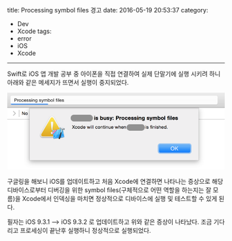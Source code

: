title: Processing symbol files 경고
date: 2016-05-19 20:53:37
category:
- Dev
- Xcode
tags:
- error
- iOS
- Xcode
---
Swift로 iOS 앱 개발 공부 중 아이폰을 직접 연결하여 실제 단말기에 실행 시키려 하니 아래와 같은 메세지가 뜨면서 실행이 중지되었다.

![Processing symbol files](/assets/images/processing-symbol-files.png)

<!-- more -->

구글링을 해보니 iOS를 업데이트하고 처음 Xcode에 연결하면 나타나는 증상으로 해당 디바이스로부터 디버깅을 위한 symbol files(구체적으로 어떤 역할을 하는지는 잘 모름)을 Xcode에서 인덱싱을 마치면 정상적으로 디바이스에 실행 및 테스트할 수 있게 된다.

필자는 iOS 9.3.1 --> iOS 9.3.2 로 업데이트하고 위와 같은 증상이 나타났다. 조금 기다리고 프로세싱이 끝난후 실행하니 정상적으로 실행되었다.
